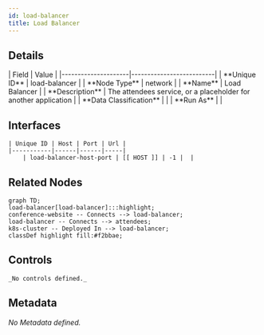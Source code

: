 ```yaml
---
id: load-balancer
title: Load Balancer
---
```


## Details
<div className="table-container">
| Field               | Value                    |
|---------------------|--------------------------|
| **Unique ID**       | load-balancer                   |
| **Node Type**       | network             |
| **Name**            | Load Balancer                 |
| **Description**     | The attendees service, or a placeholder for another application          |
| **Data Classification** |  |
| **Run As**          |                 |
</div>

## Interfaces
    | Unique ID | Host | Port | Url |
    |-----------|------|------|-----|
        | load-balancer-host-port | [[ HOST ]] | -1 |  |


## Related Nodes
```mermaid
graph TD;
load-balancer[load-balancer]:::highlight;
conference-website -- Connects --> load-balancer;
load-balancer -- Connects --> attendees;
k8s-cluster -- Deployed In --> load-balancer;
classDef highlight fill:#f2bbae;

```
## Controls
    _No controls defined._

## Metadata
  _No Metadata defined._
